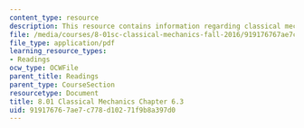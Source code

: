 ```yaml
---
content_type: resource
description: This resource contains information regarding classical mechanics.
file: /media/courses/8-01sc-classical-mechanics-fall-2016/919176767ae7c778d10271f9b8a397d0_MIT8_01F16_chapter6.3.pdf
file_type: application/pdf
learning_resource_types:
- Readings
ocw_type: OCWFile
parent_title: Readings
parent_type: CourseSection
resourcetype: Document
title: 8.01 Classical Mechanics Chapter 6.3
uid: 91917676-7ae7-c778-d102-71f9b8a397d0
---
```

